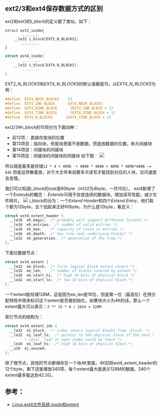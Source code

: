 
## ext2/3和ext4保存数据方式的区别


ext2和ext3的i_block的定义都了类似，如下：
```
struct ext2_inode{
        ........
	__le32 i_block[EXT2_N_BLOCKS];
        ........
}
```
```c
struct ext4_inode{
        ........
	__le32 i_block[EXT4_N_BLOCKS];
        ........
}
```
*EXT2_N_BLOCKS*和*EXT4_N_BLOCKS*的默认值都是15，以*EXT4_N_BLOCKS*为例：
```c
#define  EXT4_NDIR_BLOCKS    12
#define  EXT4_IND_BLOCK      EXT4_NDIR_BLOCKS
#define  EXT4_DIND_BLOCK      (EXT4_IND_BLOCK + 1)
#define  EXT4_TIND_BLOCK      (EXT4_DIND_BLOCK + 1)
#define  EXT4_N_BLOCKS      (EXT4_TIND_BLOCK + 1)
```

ext2/3中i_block的15项分为下面四种：
- 前12项： 直接存放块的位置
- 第13项目：指向块，但是块里面不放数据，而是放数据的位置，称为间接块
- 第14项目：间接块的间接块
- 第15项目：间接块的间接块的间接块
如下图：
![](https://user-images.githubusercontent.com/12036324/68989363-995bfc80-0880-11ea-90ec-e5beb19704d0.png)

所以就是最多能存储`12 * 4 + 4096  + 4096 * 4096 + 4096 * 4096*4096 ~= 64G`
但是这样散着放，对于大文件来说要多次读写才能找到对应的人块，访问速度会变慢。



我们可以知道i_block的size是60byte（int32为4byte，一共15位）。
ext4新增了一个Extends的概念：
*Extends*可用于存放连续的数据块，增加读写性能，减少文件碎片。
![](https://user-images.githubusercontent.com/12036324/68989633-9531de00-0884-11ea-8968-16d98b7dea28.png)
i_block的分为：一个*Extend Header*和四个*Extend Entry*，他们每个都为12byte，五个加起来正好60byte。为什么是12byte，看定义：
```c
struct ext4_extent_header {
  __le16  eh_magic;  /* probably will support different formats */
  __le16  eh_entries;  /* number of valid entries */
  __le16  eh_max;    /* capacity of store in entries */
  __le16  eh_depth;  /* has tree real underlying blocks? */
  __le32  eh_generation;  /* generation of the tree */
};
```


下面位数据节点：

```c
struct ext4_extent {
  __le32  ee_block;  /* first logical block extent covers */
  __le16  ee_len;    /* number of blocks covered by extent */
  __le16  ee_start_hi;  /* high 16 bits of physical block */
  __le32  ee_start_lo;  /* low 32 bits of physical block */
};
```
一个extent能存储128M，这是因为ee_len是16位，但是第一位（最高位）在预分配特性中用来标识这个extent是否被初始化，如果块大小为4K的话，那么一个extent最大可以表示：`2 ** 15 * 4 / 1024 = 128M`

索引节点的结构为：
```c
struct ext4_extent_idx {
  __le32  ei_block;  /* index covers logical blocks from 'block' */
  __le32  ei_leaf_lo;  /* pointer to the physical block of the next *
         * level. leaf or next index could be there */
  __le16  ei_leaf_hi;  /* high 16 bits of physical block */
  __u16  ei_unused;
};
```
除了根节点，其他的节点都保存在一个块4K里面，4K扣除ext4_extent_header的12个byte，剩下还能够放340项，每个extent最大能表示128M的数据。340个extent最多能达到42.5G。

## 参考：
- [Linux.ext4文件系统.inode和extent](https://blog.csdn.net/stringNewName/article/details/73740155)

